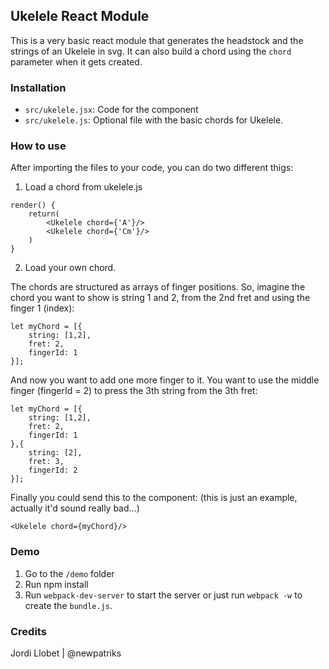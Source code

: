 ## Ukelele React Module
This is a very basic react module that generates the headstock and the strings of an Ukelele in svg. It can also build a chord using the `chord` parameter when it gets created.

### Installation

- `src/ukelele.jsx`: Code for the component
- `src/ukelele.js`: Optional file with the basic chords for Ukelele.

### How to use
After importing the files to your code, you can do two different thigs:

1. Load a chord from ukelele.js
```
render() {
    return(
        <Ukelele chord={'A'}/>
        <Ukelele chord={'Cm'}/>
    )
}
```

2. Load your own chord.

The chords are structured as arrays of finger positions. So, imagine the chord you want to show is string 1 and 2, from the 2nd fret and using the finger 1 (index):

```
let myChord = [{
    string: [1,2],
    fret: 2,
    fingerId: 1
}];
```
And now you want to add one more finger to it. You want to use the middle finger (fingerId = 2) to press the 3th string from the 3th fret:

```
let myChord = [{
    string: [1,2],
    fret: 2,
    fingerId: 1
},{
    string: [2],
    fret: 3,
    fingerId: 2
}];
```



Finally you could send this to the component: (this is just an example, actually it'd sound really bad...)

```
<Ukelele chord={myChord}/>
```
### Demo
1. Go to the `/demo` folder
2. Run npm install
3. Run `webpack-dev-server` to start the server or just run `webpack -w` to create the `bundle.js`.


### Credits
Jordi Llobet | @newpatriks
